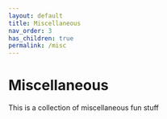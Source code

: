 ```yaml
---
layout: default
title: Miscellaneous
nav_order: 3
has_children: true
permalink: /misc
---
```

<!-- markdownlint-disable MD022 -->
<!-- markdownlint-disable MD025 -->

# Miscellaneous

This is a collection of miscellaneous fun stuff
